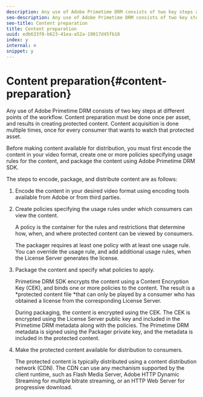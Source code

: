 ```yaml
---
description: Any use of Adobe Primetime DRM consists of two key steps at different points of the workflow. Content preparation must be done once per asset, and results in creating protected content. Content acquisition is done multiple times, once for every consumer that wants to watch that protected asset.
seo-description: Any use of Adobe Primetime DRM consists of two key steps at different points of the workflow. Content preparation must be done once per asset, and results in creating protected content. Content acquisition is done multiple times, once for every consumer that wants to watch that protected asset.
seo-title: Content preparation
title: Content preparation
uuid: edb633f0-b623-41ea-a52a-19017d45fb18
index: y
internal: n
snippet: y
---
```


# Content preparation{#content-preparation}

Any use of Adobe Primetime DRM consists of two key steps at different points of the workflow. Content preparation must be done once per asset, and results in creating protected content. Content acquisition is done multiple times, once for every consumer that wants to watch that protected asset.

Before making content available for distribution, you must first encode the content in your video format, create one or more policies specifying usage rules for the content, and package the content using Adobe Primetime DRM SDK.

The steps to encode, package, and distribute content are as follows: 

1. Encode the content in your desired video format using encoding tools available from Adobe or from third parties.
1. Create policies specifying the usage rules under which consumers can view the content.

   A policy is the container for the rules and restrictions that determine how, when, and where protected content can be viewed by consumers.

   The packager requires at least one policy with at least one usage rule. You can override the usage rule, and add additional usage rules, when the License Server generates the license. 

1. Package the content and specify what policies to apply.

   Primetime DRM SDK encrypts the content using a Content Encryption Key (CEK), and binds one or more policies to the content. The result is a *protected content file *that can only be played by a consumer who has obtained a license from the corresponding License Server.

   During packaging, the content is encrypted using the CEK. The CEK is encrypted using the License Server public key and included in the Primetime DRM metadata along with the policies. The Primetime DRM metadata is signed using the Packager private key, and the metadata is included in the protected content. 

1. Make the protected content available for distribution to consumers.

   The protected content is typically distributed using a content distribution network (CDN). The CDN can use any mechanism supported by the client runtime, such as Flash Media Server, Adobe HTTP Dynamic Streaming for multiple bitrate streaming, or an HTTP Web Server for progressive download. 

